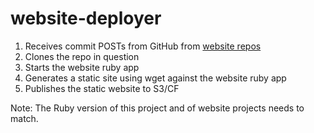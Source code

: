 # website-deployer

1. Receives commit POSTs from GitHub from [website repos]
1. Clones the repo in question
1. Starts the website ruby app
1. Generates a static site using wget against the website ruby app
1. Publishes the static website to S3/CF

Note: The Ruby version of this project and of website projects needs to match.

[website repos]: https://github.com/84codes?q=website&type=&language=
